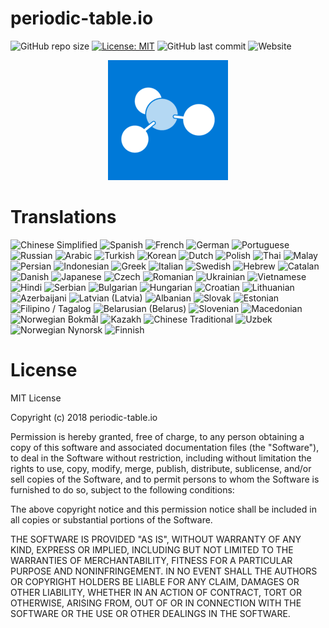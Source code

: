 # periodic-table.io

![GitHub repo size](https://img.shields.io/github/repo-size/catchspider2002/periodic-table.io)
[![License: MIT](https://img.shields.io/badge/License-MIT-blue.svg)](https://opensource.org/licenses/MIT)
![GitHub last commit](https://img.shields.io/github/last-commit/catchspider2002/periodic-table.io)
![Website](https://img.shields.io/website?up_message=online&url=https%3A%2F%2Fperiodic-table.io%2F)


<div align="center">
  <img src="android-chrome-192x192.png" alt="periodic-table.io" />
</div>

# Translations


![Chinese Simplified](https://img.shields.io/badge/Chinese%20Simplified-100.0%25-brightgreen)
![Spanish](https://img.shields.io/badge/Spanish-99.4%25-green)
![French](https://img.shields.io/badge/French-99.4%25-green)
![German](https://img.shields.io/badge/German-99.4%25-green)
![Portuguese](https://img.shields.io/badge/Portuguese-99.4%25-green)
![Russian](https://img.shields.io/badge/Russian-99.4%25-green)
![Arabic](https://img.shields.io/badge/Arabic-99.2%25-green)
![Turkish](https://img.shields.io/badge/Turkish-98.9%25-green)
![Korean](https://img.shields.io/badge/Korean-99.4%25-green)
![Dutch](https://img.shields.io/badge/Dutch-98.9%25-green)
![Polish](https://img.shields.io/badge/Polish-94.1%25-green)
![Thai](https://img.shields.io/badge/Thai-98.6%25-green)
![Malay](https://img.shields.io/badge/Malay-71.5%25-yellow)
![Persian](https://img.shields.io/badge/Persian-99.4%25-green)
![Indonesian](https://img.shields.io/badge/Indonesian-99.2%25-green)
![Greek](https://img.shields.io/badge/Greek-78.6%25-yellow)
![Italian](https://img.shields.io/badge/Italian-99.4%25-green)
![Swedish](https://img.shields.io/badge/Swedish-87.3%25-green)
![Hebrew](https://img.shields.io/badge/Hebrew-94.6%25-green)
![Catalan](https://img.shields.io/badge/Catalan-99.2%25-green)
![Danish](https://img.shields.io/badge/Danish-80.6%25-green)
![Japanese](https://img.shields.io/badge/Japanese-98.6%25-green)
![Czech](https://img.shields.io/badge/Czech-98.9%25-green)
![Romanian](https://img.shields.io/badge/Romanian-99.2%25-green)
![Ukrainian](https://img.shields.io/badge/Ukrainian-96.3%25-green)
![Vietnamese](https://img.shields.io/badge/Vietnamese-99.4%25-green)
![Hindi](https://img.shields.io/badge/Hindi-84.2%25-green)
![Serbian](https://img.shields.io/badge/Serbian-97.5%25-green)
![Bulgarian](https://img.shields.io/badge/Bulgarian-98.9%25-green)
![Hungarian](https://img.shields.io/badge/Hungarian-99.2%25-green)
![Croatian](https://img.shields.io/badge/Croatian-100.0%25-brightgreen)
![Lithuanian](https://img.shields.io/badge/Lithuanian-67.3%25-yellow)
![Azerbaijani](https://img.shields.io/badge/Azerbaijani-58.3%25-orange)
![Latvian (Latvia)](https://img.shields.io/badge/Latvian%20(Latvia)-67.0%25-yellow)
![Albanian](https://img.shields.io/badge/Albanian-68.5%25-yellow)
![Slovak](https://img.shields.io/badge/Slovak-97.7%25-green)
![Estonian](https://img.shields.io/badge/Estonian-63.4%25-orange)
![Filipino / Tagalog](https://img.shields.io/badge/Filipino%20/%20Tagalog-74.4%25-yellow)
![Belarusian (Belarus)](https://img.shields.io/badge/Belarusian%20(Belarus)-69.0%25-yellow)
![Slovenian](https://img.shields.io/badge/Slovenian-85.1%25-green)
![Macedonian](https://img.shields.io/badge/Macedonian-63.4%25-orange)
![Norwegian Bokmål](https://img.shields.io/badge/Norwegian%20Bokmål-95.2%25-green)
![Kazakh](https://img.shields.io/badge/Kazakh-69.6%25-yellow)
![Chinese Traditional](https://img.shields.io/badge/Chinese%20Traditional-88.7%25-green)
![Uzbek](https://img.shields.io/badge/Uzbek-59.2%25-orange)
![Norwegian Nynorsk](https://img.shields.io/badge/Norwegian%20Nynorsk-73.2%25-yellow)
![Finnish](https://img.shields.io/badge/Finnish-97.7%25-green)



# License

MIT License

Copyright (c) 2018 periodic-table.io

Permission is hereby granted, free of charge, to any person obtaining a copy of this software and associated documentation files (the "Software"), to deal in the Software without restriction, including without limitation the rights to use, copy, modify, merge, publish, distribute, sublicense, and/or sell copies of the Software, and to permit persons to whom the Software is furnished to do so, subject to the following conditions:

The above copyright notice and this permission notice shall be included in all copies or substantial portions of the Software.

THE SOFTWARE IS PROVIDED "AS IS", WITHOUT WARRANTY OF ANY KIND, EXPRESS OR IMPLIED, INCLUDING BUT NOT LIMITED TO THE WARRANTIES OF MERCHANTABILITY, FITNESS FOR A PARTICULAR PURPOSE AND NONINFRINGEMENT. IN NO EVENT SHALL THE AUTHORS OR COPYRIGHT HOLDERS BE LIABLE FOR ANY CLAIM, DAMAGES OR OTHER LIABILITY, WHETHER IN AN ACTION OF CONTRACT, TORT OR OTHERWISE, ARISING FROM, OUT OF OR IN CONNECTION WITH THE SOFTWARE OR THE USE OR OTHER DEALINGS IN THE SOFTWARE.

